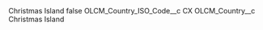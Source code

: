 <?xml version="1.0" encoding="UTF-8"?>
<CustomMetadata xmlns="http://soap.sforce.com/2006/04/metadata" xmlns:xsi="http://www.w3.org/2001/XMLSchema-instance" xmlns:xsd="http://www.w3.org/2001/XMLSchema">
    <label>Christmas Island</label>
    <protected>false</protected>
    <values>
        <field>OLCM_Country_ISO_Code__c</field>
        <value xsi:type="xsd:string">CX</value>
    </values>
    <values>
        <field>OLCM_Country__c</field>
        <value xsi:type="xsd:string">Christmas Island</value>
    </values>
</CustomMetadata>
